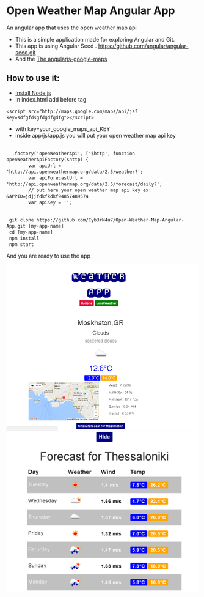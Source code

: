 
# Open Weather Map Angular App

An angular app that uses the open weather map api
* This is a simple application made for exploring Angular and Git.
* This app is using Angular Seed . https://github.com/angular/angular-seed.git
* And the <a href='https://ngmap.github.io/' target='blank_'> The angularjs-google-maps</a>

## How to use it:
 * <a href='https://nodejs.org/' target ='blank_'>Install Node.js </a>
 * In index.html add before </body> tag 
 ```
 <script src="http://maps.google.com/maps/api/js?key=sdfgfdsgfdgdfgdfg"></script> 
 ```
 * with key=your_google_maps_api_KEY
 * inside app/js/app.js you will put your open weather map api key 
```
        
  .factory('openWeatherApi', ['$http', function openWeatherApiFactory($http) {
        var apiUrl = 'http://api.openweathermap.org/data/2.5/weather?';
        var apiForecastUrl = 'http://api.openweathermap.org/data/2.5/forecast/daily?';
        // put here your open weather map api key ex: &APPID=jdjjfdkfkdkf94857489574
        var apiKey = '';
       

```
 


```
 git clone https://github.com/Cyb3rN4u7/Open-Weather-Map-Angular-App.git [my-app-name]
 cd [my-app-name]
 npm install
 npm start
```



And you are ready to use the app




<img src="app/img/weather-app-main.png" alt="Open-Weather-Map-Angular-App"/>
<img src="app/img/weather-app.png" alt="Open-Weather-Map-Angular-App"/>
